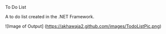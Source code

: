 To Do List


A to do list created in the .NET Framework.

![Image of Output]
(https://akhawaja2.github.com/images/TodoListPic.png)
